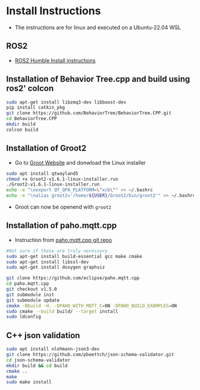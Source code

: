 # Install Instructions 
- The instructions are for linux and executed on a Ubuntu-22.04 WSL

## ROS2
- [ROS2 Humble Install instructions](https://docs.ros.org/en/humble/Installation/Ubuntu-Install-Debs.html)
## Installation of Behavior Tree.cpp and build using ros2' colcon
```bash
sudo apt-get install libzmq3-dev libboost-dev
pip install catkin_pkg
git clone https://github.com/BehaviorTree/BehaviorTree.CPP.git
cd BehaviorTree.CPP
mkdir build
colcon build
```

## Installation of Groot2
- Go to [Groot Website](https://www.behaviortree.dev/groot/) and donwload the Linux installer
```bash 
sudo apt install qtwayland5
chmod +x Groot2-v1.6.1-linux-installer.run
./Groot2-v1.6.1-linux-installer.run
echo -e "\nexport QT_QPA_PLATFORM=\"xcb\"" >> ~/.bashrc
echo -e "\nalias groot2='/home/${USER}/Groot2/bin/groot2'" >> ~/.bashrc
```
- Groot can now be openend with ```groot2```

## Installation of paho.mqtt.cpp
- Instruction from [paho.mqtt.cpp git repo](https://github.com/eclipse-paho/paho.mqtt.cpp?tab=readme-ov-file#build-the-paho-c-and-paho-c-libraries-together)
```bash
#Not sure if these are truly necessary
sudo apt-get install build-essential gcc make cmake
sudo apt-get install libssl-dev
sudo apt-get install doxygen graphviz

git clone https://github.com/eclipse/paho.mqtt.cpp
cd paho.mqtt.cpp
git checkout v1.5.0
git submodule init
git submodule update
cmake -Bbuild -H. -DPAHO_WITH_MQTT_C=ON -DPAHO_BUILD_EXAMPLES=ON
sudo cmake --build build/ --target install
sudo ldconfig
```

## C++ json validation
```bash
sudo apt install nlohmann-json3-dev
git clone https://github.com/pboettch/json-schema-validator.git
cd json-schema-validator
mkdir build && cd build
cmake ..
make
sudo make install
```